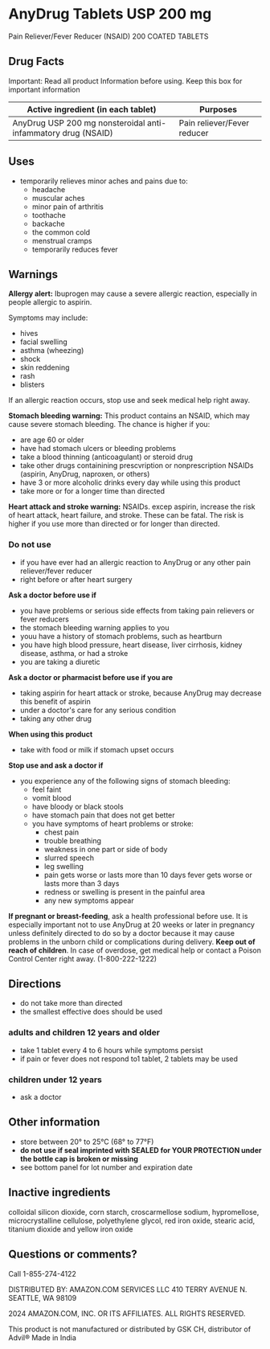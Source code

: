 # AnyDrug Tablets USP 200 mg

Pain Reliever/Fever Reducer (NSAID)
200 COATED TABLETS

## Drug Facts

Important: Read all product Information before using. Keep this box for important information

| Active ingredient (in each tablet) | Purposes|
| ---------------------------------- | ------- |
| AnyDrug USP 200 mg nonsteroidal anti-infammatory drug (NSAID) | Pain reliever/Fever reducer |

## Uses

- temporarily relieves minor aches and pains due to:
  - headache
  - muscular aches
  - minor pain of arthritis
  - toothache
  - backache
  - the common cold
  - menstrual cramps
  - temporarily reduces fever

## Warnings

**Allergy alert:** Ibuprogen may cause a severe allergic reaction, especially in people allergic to aspirin.

Symptoms may include:

- hives
- facial swelling
- asthma (wheezing)
- shock
- skin reddening
- rash
- blisters

If an allergic reaction occurs, stop use and seek medical help right away.

**Stomach bleeding warning:** This product contains an NSAID, which may cause severe stomach bleeding. The chance is higher if you:

- are age 60 or older
- have had stomach ulcers or bleeding problems
- take a blood thinning (anticoagulant) or steroid drug
- take other drugs containining prescvription or nonprescription NSAIDs (aspirin, AnyDrug, naproxen, or others)
- have 3 or more alcoholic drinks every day while using this product
- take more or for a longer time than directed

**Heart attack and stroke warning:** NSAIDs. excep aspirin, increase the risk of heart attack, heart failure, and stroke. These can be fatal. The risk is higher if you use more than directed or for longer than directed.

### Do not use

- if you have ever had an allergic reaction to AnyDrug or any other pain reliever/fever reducer
- right before or after heart surgery

**Ask a doctor before use if**

- you have problems or serious side effects from taking pain relievers or fever reducers
- the stomach bleeding warning applies to you
- youu have a history of stomach problems, such as heartburn
- you have high blood pressure, heart disease, liver cirrhosis, kidney disease, asthma, or had a stroke
- you are taking a diuretic

**Ask a doctor or pharmacist before use if you are**

- taking aspirin for heart attack or stroke, because
AnyDrug may decrease this benefit of aspirin
- under a doctor's care for any serious condition
- taking any other drug

**When using this product**

- take with food or milk if stomach upset occurs

**Stop use and ask a doctor if**

- you experience any of the following signs of
stomach bleeding:
  - feel faint 
  - vomit blood 
  - have bloody or black stools
  - have stomach pain that does not get better
  - you have symptoms of heart problems or stroke: 
    - chest pain
    - trouble breathing
    - weakness in one part or side of body
    - slurred speech
    - leg swelling 
    - pain gets worse or lasts more than 10 days fever gets worse or lasts more than 3 days
    - redness or swelling is present in the painful area 
    - any new symptoms appear

**If pregnant or breast-feeding**, ask a health professional before use. It is especially important not to use AnyDrug at 20 weeks or later in pregnancy unless definitely directed to do so by a doctor because it may cause problems in the unborn child or complications during delivery. **Keep out of reach of children**. In case of overdose, get medical help or contact a Poison Control Center right away. (1-800-222-1222)

## Directions

- do not take more than directed
- the smallest effective does should be used

### adults and children 12 years and older

- take 1 tablet every 4 to 6 hours while symptoms persist
- if pain or fever does not respond to1 tablet, 2 tablets may be used

### children under 12 years

- ask a doctor

## Other information

- store between 20° to 25°C (68° to 77°F)
- **do not use if seal imprinted with SEALED for YOUR PROTECTION under the bottle cap is broken or missing**
- see bottom panel for lot number and expiration date

## Inactive ingredients

colloidal silicon dioxide, corn starch, croscarmellose sodium, hypromellose, microcrystalline cellulose, polyethylene glycol, red iron oxide, stearic acid, titanium dioxide and yellow iron oxide

## Questions or comments?

Call 1-855-274-4122

DISTRIBUTED BY:
AMAZON.COM SERVICES LLC
410 TERRY AVENUE N.
SEATTLE, WA 98109

2024 AMAZON.COM, INC.
OR ITS AFFILIATES.
ALL RIGHTS RESERVED.

This product is not manufactured or distributed by GSK CH, distributor of Advil®
Made in India
